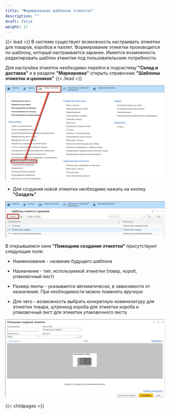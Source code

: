```yaml
---
title: "Формирование шаблонов этикеток"
description: ""
draft: false
weight: 17
---
```


{{< lead >}}
В системе существует возможность настраивать этикетки для товаров, коробов и паллет. Формирование этикетки производится по шаблону, который настраивается заранее. Имеется возможность редактировать шаблон этикетки под пользовательские потребности.

Для настройки этикеток необходимо перейти в подсистему **"Склад и доставка"** и в разделе **"Маркировка"** открыть справочник **"Шаблоны этикеток и ценников"**
{{< /lead >}}

![](0_1.png)

- Для создания новой этикетки необходимо нажать на кнопку **"Создать"**

![](0_2.png)

В открывшемся окне **"Помощник создания этикетки"** присутствуют следующие поля:

- Наименование - название будущего шаблона

- Назначение - тип, используемой этикетки (товар, короб, упаковочный лист)

- Размер ленты - указывается автоматически, в зависимости от назначения. При необходимости можно поменять вручную

- Для чего - возможность выбрать конкретную номенклатуру для этикетки товара, штрихкод короба для этикетки короба и упаковочный лист для этикетки упаковочного листа

![](0_3.png)

{{< childpages >}}
